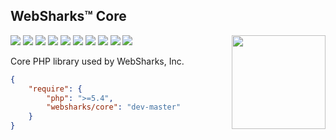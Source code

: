 ## WebSharks™ Core

<img src="http://cdn.websharks-inc.com/websharks/uploads/2013/11/sharks-logo.png" width="150" align="right" />

[![](https://img.shields.io/github/license/websharks/core.svg)](https://github.com/websharks/core/blob/HEAD/LICENSE.txt)
[![](https://img.shields.io/badge/made-w%2F_100%25_pure_awesome_sauce-AB815F.svg?label=made)](http://websharks-inc.com/)
[![](https://img.shields.io/badge/by-WebSharks_Inc.-656598.svg?label=by)](http://www.websharks-inc.com/team/)
[![](https://img.shields.io/github/release/websharks/core.svg?label=latest)](https://github.com/websharks/core/releases)
[![](https://img.shields.io/packagist/v/websharks/core.svg?label=packagist)](https://packagist.org/packages/websharks/core)
[![](https://img.shields.io/github/issues/websharks/core.svg?label=issues)](https://github.com/websharks/core/issues)
[![](https://img.shields.io/github/forks/websharks/core.svg?label=forks)](https://github.com/websharks/core/network)
[![](https://img.shields.io/github/stars/websharks/core.svg?label=stars)](https://github.com/websharks/core/stargazers)
[![](https://img.shields.io/github/downloads/websharks/core/latest/total.svg?label=downloads)](https://github.com/websharks/core/releases)
[![](https://img.shields.io/packagist/dt/websharks/core.svg?label=packagist)](https://packagist.org/packages/websharks/core)

Core PHP library used by WebSharks, Inc.

```json
{
    "require": {
        "php": ">=5.4",
        "websharks/core": "dev-master"
    }
}
```
